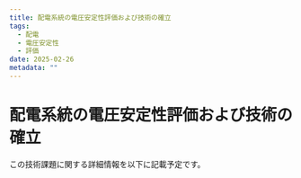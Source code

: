 ```yaml
---
title: 配電系統の電圧安定性評価および技術の確立
tags:
  - 配電
  - 電圧安定性
  - 評価
date: 2025-02-26
metadata: ""
---
```


# 配電系統の電圧安定性評価および技術の確立

この技術課題に関する詳細情報を以下に記載予定です。
